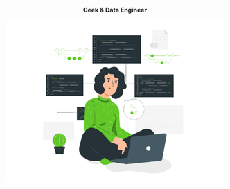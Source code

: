 <p align="center"><b>Geek & Data Engineer</b> </p>

  
  
  
![image](girl-tech.gif)


<!--
**hm43/hm43** is a ✨ _special_ ✨ repository because its `README.md` (this file) appears on your GitHub profile.

Here are some ideas to get you started:

- 🔭 I’m currently working on ...
- 🌱 I’m currently learning ...
- 👯 I’m looking to collaborate on ...
- 🤔 I’m looking for help with ...
- 💬 Ask me about ...
- 📫 How to reach me: ...
- 😄 Pronouns: ...
- ⚡ Fun fact: ...
- ![](https://komarev.com/ghpvc/?username=hm43&label=Profile%20views&color=0e75b6&style=flat)

-->
